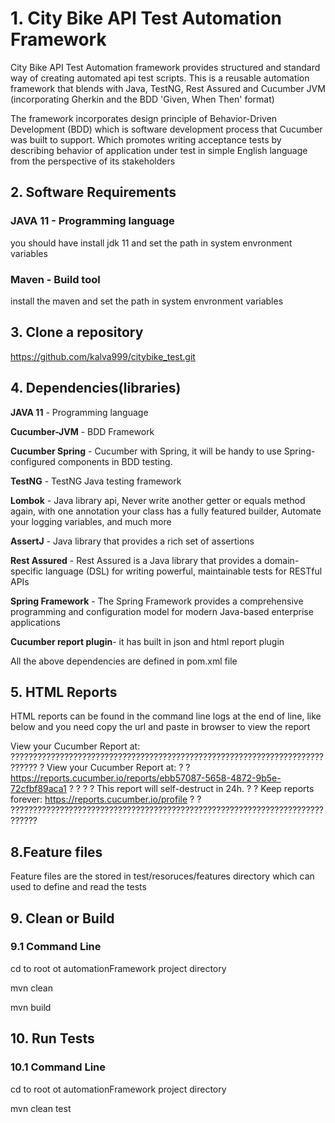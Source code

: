 # 1. City Bike API Test Automation Framework

City Bike API Test Automation framework provides structured and standard way of creating automated api test scripts. This is a reusable automation framework that blends with Java, TestNG, Rest Assured and Cucumber JVM (incorporating Gherkin and the BDD 'Given, When Then' format)

The framework incorporates design principle of Behavior-Driven Development (BDD) which is software development process that Cucumber was built to support. Which promotes writing acceptance tests by describing behavior of application under test in simple English language from the perspective of its stakeholders

## 2. Software Requirements ##

### JAVA 11  - Programming language ###

you should have install jdk 11 and set the path in system envronment variables

### Maven    - Build tool ###

install the maven and set the path in system envronment variables

## 3. Clone a repository ##

https://github.com/kalva999/citybike_test.git



## 4. Dependencies(libraries) ##

**JAVA 11**               - Programming language

**Cucumber-JVM**          - BDD Framework

**Cucumber Spring**       - Cucumber with Spring, it will be handy to use Spring-configured components in BDD testing.  

 
**TestNG**                - TestNG Java testing framework

**Lombok**                - Java library api, Never write another getter or equals method again, with one annotation your class has a fully featured builder, Automate                             your logging variables, and much more

**AssertJ**               - Java library that provides a rich set of assertions 

**Rest Assured**          - Rest Assured is a Java library that provides a domain-specific language (DSL) for writing powerful, maintainable tests for RESTful APIs

**Spring Framework**      - The Spring Framework provides a comprehensive programming and configuration model for modern Java-based enterprise applications


**Cucumber report plugin**- it has built in json and html report plugin

All the above dependencies are defined in pom.xml file


## 5. HTML Reports ##
HTML reports can be found in the command line logs at the end of line, like below and you need copy the url and paste in browser to view the report

View your Cucumber Report at:  
????????????????????????????????????????????????????????????????????????????
? View your Cucumber Report at:                                            ?
? https://reports.cucumber.io/reports/ebb57087-5658-4872-9b5e-72cfbf89aca1 ?
?                                                                          ?
? This report will self-destruct in 24h.                                   ?
? Keep reports forever: https://reports.cucumber.io/profile                ?                                          ?
????????????????????????????????????????????????????????????????????????????

## 8.Feature files ##

Feature files are the stored in test/resoruces/features directory which can used to define and read the tests

## 9. Clean or Build

### 9.1 Command Line ###

cd to root ot automationFramework project directory

mvn clean

mvn build

## 10. Run Tests ##

### 10.1 Command Line ###

cd to root ot automationFramework project directory

mvn clean test 




